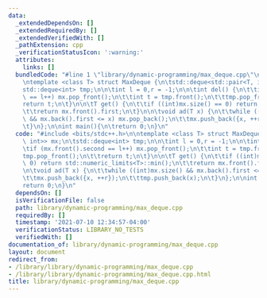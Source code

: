 ```yaml
---
data:
  _extendedDependsOn: []
  _extendedRequiredBy: []
  _extendedVerifiedWith: []
  _pathExtension: cpp
  _verificationStatusIcon: ':warning:'
  attributes:
    links: []
  bundledCode: "#line 1 \"library/dynamic-programming/max_deque.cpp\"\n#include <bits/stdc++.h>\n\
    \ntemplate <class T> struct MaxDeque {\n\tstd::deque<std::pair<T, int>> mx;\n\t\
    std::deque<int> tmp;\n\n\tint l = 0,r = -1;\n\n\tint del() {\n\t\tif (mx.front().second\
    \ == l++) mx.pop_front();\n\t\tint t = tmp.front();\n\t\ttmp.pop_front();\n\t\t\
    return t;\n\t}\n\n\tT get() {\n\t\tif ((int)mx.size() == 0) return std::numeric_limits<T>::min();\n\
    \t\treturn mx.front().first;\n\t}\n\n\tvoid ad(T x) {\n\t\twhile ((int)mx.size()\
    \ && mx.back().first <= x) mx.pop_back();\n\t\tmx.push_back({x, ++r});\n\t\ttmp.push_back(x);\n\
    \t}\n};\n\nint main(){\n\treturn 0;\n}\n"
  code: "#include <bits/stdc++.h>\n\ntemplate <class T> struct MaxDeque {\n\tstd::deque<std::pair<T,\
    \ int>> mx;\n\tstd::deque<int> tmp;\n\n\tint l = 0,r = -1;\n\n\tint del() {\n\t\
    \tif (mx.front().second == l++) mx.pop_front();\n\t\tint t = tmp.front();\n\t\t\
    tmp.pop_front();\n\t\treturn t;\n\t}\n\n\tT get() {\n\t\tif ((int)mx.size() ==\
    \ 0) return std::numeric_limits<T>::min();\n\t\treturn mx.front().first;\n\t}\n\
    \n\tvoid ad(T x) {\n\t\twhile ((int)mx.size() && mx.back().first <= x) mx.pop_back();\n\
    \t\tmx.push_back({x, ++r});\n\t\ttmp.push_back(x);\n\t}\n};\n\nint main(){\n\t\
    return 0;\n}\n"
  dependsOn: []
  isVerificationFile: false
  path: library/dynamic-programming/max_deque.cpp
  requiredBy: []
  timestamp: '2021-07-10 12:34:57-04:00'
  verificationStatus: LIBRARY_NO_TESTS
  verifiedWith: []
documentation_of: library/dynamic-programming/max_deque.cpp
layout: document
redirect_from:
- /library/library/dynamic-programming/max_deque.cpp
- /library/library/dynamic-programming/max_deque.cpp.html
title: library/dynamic-programming/max_deque.cpp
---
```

